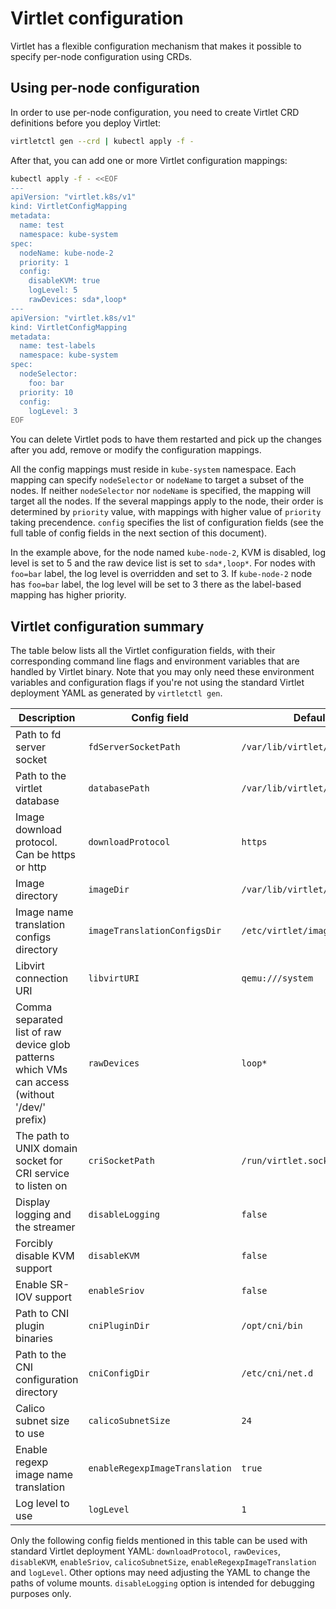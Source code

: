 # Virtlet configuration

Virtlet has a flexible configuration mechanism that makes it possible
to specify per-node configuration using CRDs.

## Using per-node configuration

In order to use per-node configuration, you need to create Virtlet
CRD definitions before you deploy Virtlet:

```bash
virtletctl gen --crd | kubectl apply -f -
```

After that, you can add one or more Virtlet configuration mappings:
```bash
kubectl apply -f - <<EOF
---
apiVersion: "virtlet.k8s/v1"
kind: VirtletConfigMapping
metadata:
  name: test
  namespace: kube-system
spec:
  nodeName: kube-node-2
  priority: 1
  config:
    disableKVM: true
    logLevel: 5
    rawDevices: sda*,loop*
---
apiVersion: "virtlet.k8s/v1"
kind: VirtletConfigMapping
metadata:
  name: test-labels
  namespace: kube-system
spec:
  nodeSelector:
    foo: bar
  priority: 10
  config:
    logLevel: 3
EOF
```

You can delete Virtlet pods to have them restarted and pick up the
changes after you add, remove or modify the configuration mappings.

All the config mappings must reside in `kube-system` namespace.  Each
mapping can specify `nodeSelector` or `nodeName` to target a subset of
the nodes. If neither `nodeSelector` nor `nodeName` is specified, the
mapping will target all the nodes. If the several mappings apply to
the node, their order is determined by `priority` value, with mappings
with higher value of `priority` taking precendence. `config` specifies
the list of configuration fields (see the full table of config fields
in the next section of this document).

In the example above, for the node named `kube-node-2`, KVM is
disabled, log level is set to 5 and the raw device list is set to
`sda*,loop*`.  For nodes with `foo=bar` label, the log level is
overridden and set to 3.  If `kube-node-2` node has `foo=bar` label,
the log level will be set to 3 there as the label-based mapping has
higher priority.

## Virtlet configuration summary

The table below lists all the Virtlet configuration fields, with their
corresponding command line flags and environment variables that are
handled by Virtlet binary. Note that you may only need these
environment variables and configuration flags if you're not using the
standard Virtlet deployment YAML as generated by `virtletctl gen`.

<!--
    The part of this file between 'begin' / 'end' comments is updated
    automatically by build/cmd.sh update-docs
-->
<!-- begin -->
| Description | Config field | Default value | Type | Command line flag / Env |
| --- | --- | --- | --- | --- |
| Path to fd server socket | `fdServerSocketPath` | `/var/lib/virtlet/tapfdserver.sock` | string | `--fd-server-socket-path` / `VIRTLET_FD_SERVER_SOCKET_PATH` |
| Path to the virtlet database | `databasePath` | `/var/lib/virtlet/virtlet.db` | string | `--database-path` / `VIRTLET_DATABASE_PATH` |
| Image download protocol. Can be https or http | `downloadProtocol` | `https` | string | `--image-download-protocol` / `VIRTLET_DOWNLOAD_PROTOCOL` |
| Image directory | `imageDir` | `/var/lib/virtlet/images` | string | `--image-dir` / `VIRTLET_IMAGE_DIR` |
| Image name translation configs directory | `imageTranslationConfigsDir` | `/etc/virtlet/images` | string | `--image-translation-configs-dir` / `VIRTLET_IMAGE_TRANSLATIONS_DIR` |
| Libvirt connection URI | `libvirtURI` | `qemu:///system` | string | `--libvirt-uri` / `VIRTLET_LIBVIRT_URI` |
| Comma separated list of raw device glob patterns which VMs can access (without '/dev/' prefix) | `rawDevices` | `loop*` | string | `--raw-devices` / `VIRTLET_RAW_DEVICES` |
| The path to UNIX domain socket for CRI service to listen on | `criSocketPath` | `/run/virtlet.sock` | string | `--listen` / `VIRTLET_CRI_SOCKET_PATH` |
| Display logging and the streamer | `disableLogging` | `false` | boolean | `--disable-logging` / `VIRTLET_DISABLE_LOGGING` |
| Forcibly disable KVM support | `disableKVM` | `false` | boolean | `--disable-kvm` / `VIRTLET_DISABLE_KVM` |
| Enable SR-IOV support | `enableSriov` | `false` | boolean | `--enable-sriov` / `VIRTLET_SRIOV_SUPPORT` |
| Path to CNI plugin binaries | `cniPluginDir` | `/opt/cni/bin` | string | `--cni-bin-dir` / `VIRTLET_CNI_PLUGIN_DIR` |
| Path to the CNI configuration directory | `cniConfigDir` | `/etc/cni/net.d` | string | `--cni-conf-dir` / `VIRTLET_CNI_CONFIG_DIR` |
| Calico subnet size to use | `calicoSubnetSize` | `24` | integer | `--calico-subnet-size` / `VIRTLET_CALICO_SUBNET` |
| Enable regexp image name translation | `enableRegexpImageTranslation` | `true` | boolean | `--enable-regexp-image-translation` / `IMAGE_REGEXP_TRANSLATION` |
| Log level to use | `logLevel` | `1` | integer | `--v` / `VIRTLET_LOGLEVEL` |
<!-- end -->

Only the following config fields mentioned in this table can be used
with standard Virtlet deployment YAML: `downloadProtocol`,
`rawDevices`, `disableKVM`, `enableSriov`, `calicoSubnetSize`,
`enableRegexpImageTranslation` and `logLevel`. Other options may need
adjusting the YAML to change the paths of volume
mounts. `disableLogging` option is intended for debugging purposes
only.
